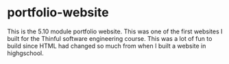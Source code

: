 # portfolio-website
This is the 5.10 module portfolio website. 
This was one of the first websites I built for the Thinful software engineering course. 
This was a lot of fun to build since HTML had changed so much from when I built a website in highgschool. 


